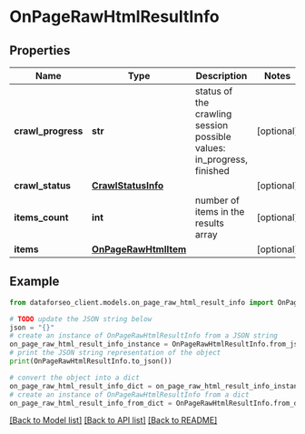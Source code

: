 # OnPageRawHtmlResultInfo


## Properties

Name | Type | Description | Notes
------------ | ------------- | ------------- | -------------
**crawl_progress** | **str** | status of the crawling session possible values: in_progress, finished | [optional] 
**crawl_status** | [**CrawlStatusInfo**](CrawlStatusInfo.md) |  | [optional] 
**items_count** | **int** | number of items in the results array | [optional] 
**items** | [**OnPageRawHtmlItem**](OnPageRawHtmlItem.md) |  | [optional] 

## Example

```python
from dataforseo_client.models.on_page_raw_html_result_info import OnPageRawHtmlResultInfo

# TODO update the JSON string below
json = "{}"
# create an instance of OnPageRawHtmlResultInfo from a JSON string
on_page_raw_html_result_info_instance = OnPageRawHtmlResultInfo.from_json(json)
# print the JSON string representation of the object
print(OnPageRawHtmlResultInfo.to_json())

# convert the object into a dict
on_page_raw_html_result_info_dict = on_page_raw_html_result_info_instance.to_dict()
# create an instance of OnPageRawHtmlResultInfo from a dict
on_page_raw_html_result_info_from_dict = OnPageRawHtmlResultInfo.from_dict(on_page_raw_html_result_info_dict)
```
[[Back to Model list]](../README.md#documentation-for-models) [[Back to API list]](../README.md#documentation-for-api-endpoints) [[Back to README]](../README.md)


